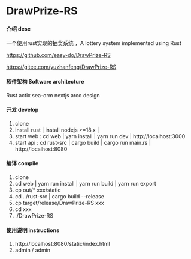 # DrawPrize-RS

#### 介绍 desc
一个使用rust实现的抽奖系统 ，A lottery system implemented using Rust

https://github.com/easy-do/DrawPrize-RS

https://gitee.com/yuzhanfeng/DrawPrize-RS

#### 软件架构 Software architecture
Rust
actix
sea-orm
nextjs
arco design

#### 开发 develop

1.  clone 
2.  install rust | install nodejs >=18.x |
3.  start web : cd web | yarn install | yarn run dev | http://localhost:3000
4.  start api : cd rust-src | cargo build | cargo run main.rs | http://localhost:8080


#### 编译 compile 

1.  clone
2.  cd web | yarn run install | yarn run build | yarn run export 
3.  cp out/* xxx/static
4.  cd ../rust-src  | cargo build --release
5.  cp target/release/DrawPrize-RS  xxx
6.  cd xxx 
7.  ./DrawPrize-RS

#### 使用说明 instructions

1.  http://localhost:8080/static/index.html
2.  admin / admin




